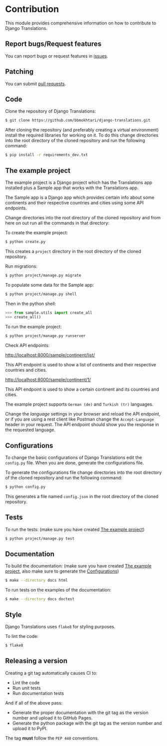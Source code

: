 # Contribution

[comment]: # "any changes to this module must also be reflected in /docs/contribution.rst"

This module provides comprehensive information on how to contribute to
Django Translations.

## Report bugs/Request features

You can report bugs or request features in
[issues](https://github.com/bbmokhtari/django-translations/issues).

## Patching

You can submit [pull
requests](https://github.com/bbmokhtari/django-translations/pulls).

## Code

Clone the repository of Django Translations:

```bash
$ git clone https://github.com/bbmokhtari/django-translations.git
```

After cloning the repository (and preferably creating a virtual
environment) install the required libraries for working on it. To do
this change directories into the root directory of the cloned repository
and run the following command:

```bash
$ pip install -r requirements_dev.txt
```

## The example project

The example project is a Django project which has the Translations app
installed plus a Sample app that works with the Translations app.

The Sample app is a Django app which provides certain info about some
continents and their respective countries and cities using some API
endpoints.

Change directories into the root directory of the cloned repository and
from here on out run all the commands in that directory:

To create the example project:

```bash
$ python create.py
```

This creates a `project` directory in the root directory of the cloned
repository.

Run migrations:

```bash
$ python project/manage.py migrate
```

To populate some data for the Sample app:

```bash
$ python project/manage.py shell
```

Then in the python shell:

```python
>>> from sample.utils import create_all
>>> create_all()
```

To run the example project:

```bash
$ python project/manage.py runserver
```

Check API endpoints:

<http://localhost:8000/sample/continent/list/>

This API endpoint is used to show a list of continents and their
respective countries and cities.

<http://localhost:8000/sample/continent/1/>

This API endpoint is used to show a certain continent and its countries
and cities.

The example project supports `German (de)` and `Turkish (tr)` languages.

Change the _language_ settings in your browser and reload the API
endpoint, or if you are using a rest client like Postman change the
`Accept-Language` header in your request. The API endpoint should show
you the response in the requested language.

## Configurations

To change the basic configurations of Django Translations edit the
`config.py` file. When you are done, generate the configurations file.

To generate the configurations file change directories into the root
directory of the cloned repository and run the following command:

```bash
$ python config.py
```

This generates a file named `config.json` in the root directory of the
cloned repository.

## Tests

To run the tests: (make sure you have created [The example project]())

```bash
$ python project/manage.py test
```

## Documentation

To build the documentation: (make sure you have created [The example
project](), also make sure to generate the
[Configurations](#configurations))

```bash
$ make --directory docs html
```

To run tests on the examples of the documentation:

```bash
$ make --directory docs doctest
```

## Style

Django Translations uses `flake8` for styling purposes.

To lint the code:

```bash
$ flake8
```

## Releasing a version

Creating a git tag automatically causes CI to:

- Lint the code
- Run unit tests
- Run documentation tests

And if all of the above pass:

- Generate the proper documentation with the git tag as the version
  number and upload it to GitHub Pages.
- Generate the python package with the git tag as the version number
  and upload it to PyPI.

The tag **must** follow the `PEP 440` conventions.
